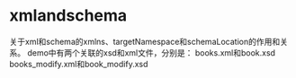 # xmlandschema
关于xml和schema的xmlns、targetNamespace和schemaLocation的作用和关系。
demo中有两个关联的xsd和xml文件，分别是：
books.xml和book.xsd
books_modify.xml和book_modify.xsd